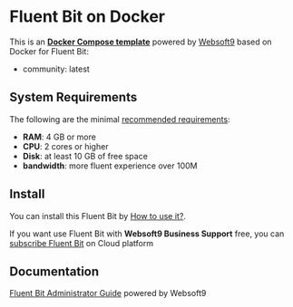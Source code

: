# Fluent Bit on Docker  

This is an **[Docker Compose template](https://github.com/Websoft9/docker-library)** powered by [Websoft9](https://www.websoft9.com) based on Docker for Fluent Bit:


 - community:  latest


## System Requirements

The following are the minimal [recommended requirements](https://fluentbit.io):

* **RAM**: 4 GB or more
* **CPU**: 2 cores or higher
* **Disk**: at least 10 GB of free space
* **bandwidth**: more fluent experience over 100M  

## Install

You can install this Fluent Bit by [How to use it?](https://github.com/Websoft9/docker-library#how-to-use-it).   

If you want use Fluent Bit with **Websoft9 Business Support** free, you can [subscribe Fluent Bit](https://www.websoft9.com/apps) on Cloud platform

## Documentation

[Fluent Bit Administrator Guide](https://support.websoft9.com/docs/fluentbit) powered by Websoft9